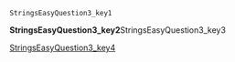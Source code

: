 ```ngMeta
StringsEasyQuestion3_key1
```
**StringsEasyQuestion3_key2**StringsEasyQuestion3_key3

[StringsEasyQuestion3_key4](https://www.hackerrank.com/domains/algorithms?filters%5Bstatus%5D%5B%5D=unsolved&filters%5Bsubdomains%5D%5B%5D=strings&badge_type=problem-solving)
